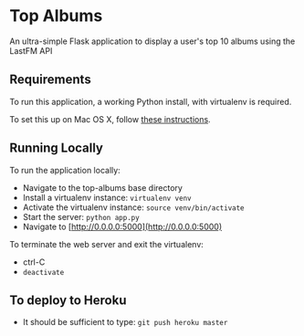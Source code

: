 # Top Albums

An ultra-simple Flask application to display a user's top 10 albums using the LastFM API

## Requirements

To run this application, a working Python install, with virtualenv is required.

To set this up on Mac OS X, follow [these instructions](http://docs.python-guide.org/en/latest/starting/install/osx/).

## Running Locally

To run the application locally:

- Navigate to the top-albums base directory
- Install a virtualenv instance: `virtualenv venv`
- Activate the virtualenv instance: `source venv/bin/activate`
- Start the server: `python app.py`
- Navigate to [http://0.0.0.0:5000](http://0.0.0.0:5000)

To terminate the web server and exit the virtualenv:

- ctrl-C
- `deactivate`

## To deploy to Heroku

- It should be sufficient to type: `git push heroku master`





